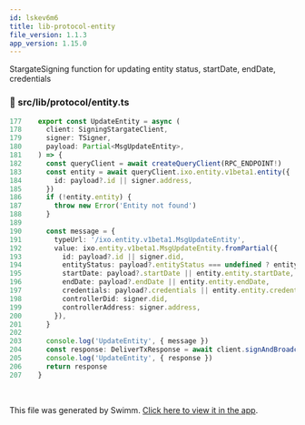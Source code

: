 ```yaml
---
id: lskev6m6
title: lib-protocol-entity
file_version: 1.1.3
app_version: 1.15.0
---
```


StargateSigning function for updating entity status, startDate, endDate, credentials
<!-- NOTE-swimm-snippet: the lines below link your snippet to Swimm -->
### 📄 src/lib/protocol/entity.ts
<!-- collapsed -->

```typescript
177    export const UpdateEntity = async (
178      client: SigningStargateClient,
179      signer: TSigner,
180      payload: Partial<MsgUpdateEntity>,
181    ) => {
182      const queryClient = await createQueryClient(RPC_ENDPOINT!)
183      const entity = await queryClient.ixo.entity.v1beta1.entity({
184        id: payload?.id || signer.address,
185      })
186      if (!entity.entity) {
187        throw new Error('Entity not found')
188      }
189    
190      const message = {
191        typeUrl: '/ixo.entity.v1beta1.MsgUpdateEntity',
192        value: ixo.entity.v1beta1.MsgUpdateEntity.fromPartial({
193          id: payload?.id || signer.did,
194          entityStatus: payload?.entityStatus === undefined ? entity.entity.status : payload?.entityStatus,
195          startDate: payload?.startDate || entity.entity.startDate,
196          endDate: payload?.endDate || entity.entity.endDate,
197          credentials: payload?.credentials || entity.entity.credentials,
198          controllerDid: signer.did,
199          controllerAddress: signer.address,
200        }),
201      }
202    
203      console.log('UpdateEntity', { message })
204      const response: DeliverTxResponse = await client.signAndBroadcast(signer.address, [message], fee)
205      console.log('UpdateEntity', { response })
206      return response
207    }
```

<br/>

This file was generated by Swimm. [Click here to view it in the app](https://app.swimm.io/repos/Z2l0aHViJTNBJTNBaXhvLXdlYmNsaWVudCUzQSUzQWl4b2ZvdW5kYXRpb24=/docs/lskev6m6).
